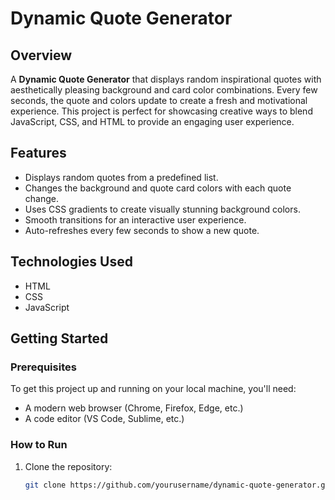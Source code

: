 # Dynamic Quote Generator

## Overview
A **Dynamic Quote Generator** that displays random inspirational quotes with aesthetically pleasing background and card color combinations. Every few seconds, the quote and colors update to create a fresh and motivational experience. This project is perfect for showcasing creative ways to blend JavaScript, CSS, and HTML to provide an engaging user experience.

## Features
- Displays random quotes from a predefined list.
- Changes the background and quote card colors with each quote change.
- Uses CSS gradients to create visually stunning background colors.
- Smooth transitions for an interactive user experience.
- Auto-refreshes every few seconds to show a new quote.

## Technologies Used
- HTML
- CSS
- JavaScript

## Getting Started

### Prerequisites
To get this project up and running on your local machine, you'll need:
- A modern web browser (Chrome, Firefox, Edge, etc.)
- A code editor (VS Code, Sublime, etc.)

### How to Run
1. Clone the repository:
   ```bash
   git clone https://github.com/yourusername/dynamic-quote-generator.git
